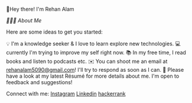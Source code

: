 👋Hey there! I'm Rehan Alam

<!--
**Rehan018/Rehan018-->
*👨🏻‍💻 About Me*

Here are some ideas to get you started:

💡  I'm a knowledge seeker & I love to learn explore new technologies.
💻  currently I'm trying to improve my self right now.
📚  In my free time, I read books and listen to podcasts etc.
✉️  You can shoot me an email at rehanalam5090@gmail.com! I'll try to respond as soon as I can.
📄  Please have a look at my latest Résumé for more details about me. I'm open to feedback and suggestions!




Connect with me:
[Instagram](https://www.instagram.com/)
[Linkedin](https://www.linkedin.com/in/rehan-alam-bb5240168/)
[hackerrank](https://www.hackerrank.com/rehanalam5090)

